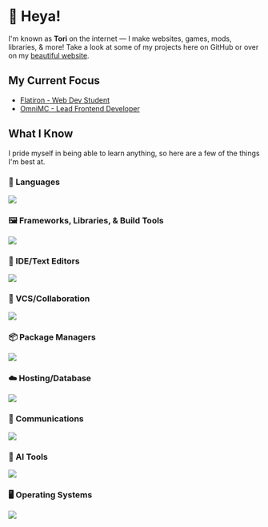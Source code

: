 # 👋 Heya!
I'm known as **Tori** on the internet — I make websites, games, mods, libraries, & more! Take a look at some of my projects here on GitHub or over on my [beautiful website](https://7ori.dev).

## My Current Focus

- [Flatiron - Web Dev Student](https://flatironschool.com)
- [OmniMC - Lead Frontend Developer](https://www.omnimc.org)

## What I Know

I pride myself in being able to learn anything, so here are a few of the things I'm best at.

### 📜 Languages

<p align="left"> <a href="https://github.com/7orivorian"><img src="https://go-skill-icons.vercel.app/api/icons?i=java,js,ts,html,css,scss,md,regex&perline=7"></a></p>

### 🖼️ Frameworks, Libraries, & Build Tools

<p align="left"> <a href="https://github.com/7orivorian"><img src="https://go-skill-icons.vercel.app/api/icons?i=react,express,vite,maven,gradle&perline=7"></a></p>

### 📄 IDE/Text Editors

<p align="left"> <a href="https://github.com/7orivorian"><img src="https://go-skill-icons.vercel.app/api/icons?i=idea,vscode&perline=7"></a></p>

### 🤵 VCS/Collaboration

<p align="left"> <a href="https://github.com/7orivorian"><img src="https://go-skill-icons.vercel.app/api/icons?i=git,github&perline=7"></a></p>

### 📦 Package Managers

<p align="left"> <a href="https://github.com/7orivorian"><img src="https://go-skill-icons.vercel.app/api/icons?i=npm&perline=7"></a></p>

### ☁️ Hosting/Database

<p align="left"> <a href="https://github.com/7orivorian"><img src="https://go-skill-icons.vercel.app/api/icons?i=cloudflare,heroku,githubpages,mongodb&perline=7"></a></p>

### 💬 Communications

<p align="left"> <a href="https://github.com/7orivorian"><img src="https://go-skill-icons.vercel.app/api/icons?i=discord,gmail,slack&perline=7"></a></p>

### 🤖 AI Tools

<p align="left"> <a href="https://github.com/7orivorian"><img src="https://go-skill-icons.vercel.app/api/icons?i=chatgpt&perline=7"></a></p>

### 🖥️ Operating Systems

<p align="left"> <a href="https://github.com/7orivorian"><img src="https://go-skill-icons.vercel.app/api/icons?i=windows,wsl&perline=7"></a></p>
